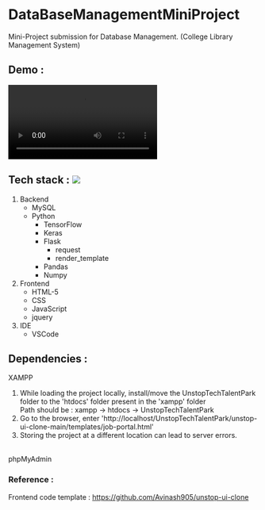 # DataBaseManagementMiniProject
Mini-Project submission for Database Management. (College Library Management System)

## Demo :
<video>
  <source src="DBMSdemo.mp4" type="video/mp4">
</video>

  
## Tech stack : <img src="https://skillicons.dev/icons?i=py,mysql,flask,html,jquery,js,css,vscode" />
1. Backend
   - MySQL
   - Python
      - TensorFlow
      - Keras
      - Flask
        - request
        - render_template
      - Pandas
      - Numpy
3. Frontend
   - HTML-5
   - CSS
   - JavaScript
    - jquery
4. IDE 
   - VSCode

## Dependencies : <img src >
XAMPP<br>
1. While loading the project locally, install/move the UnstopTechTalentPark folder to the 'htdocs' folder present in the 'xampp' folder<br>
    Path should be : xampp -> htdocs -> UnstopTechTalentPark
2. Go to the browser, enter 'http://localhost/UnstopTechTalentPark/unstop-ui-clone-main/templates/job-portal.html'
3. Storing the project at a different location can lead to server errors.
<br>
phpMyAdmin

### Reference :
Frontend code template : https://github.com/Avinash905/unstop-ui-clone

